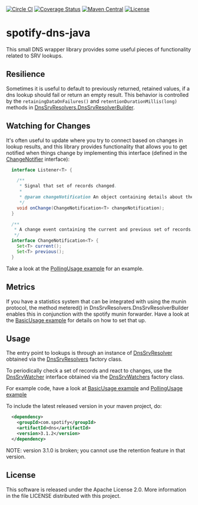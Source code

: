[![Circle CI](https://circleci.com/gh/spotify/dns-java.svg?style=svg)](https://circleci.com/gh/spotify/dns-java)
[![Coverage Status](https://coveralls.io/repos/spotify/dns-java/badge.svg?branch=master&service=github)](https://coveralls.io/github/spotify/dns-java?branch=master)
[![Maven Central](https://img.shields.io/maven-central/v/com.spotify/dns.svg)](https://search.maven.org/#search%7Cga%7C1%7Cg%3A%22com.spotify%22%20dns*)
[![License](https://img.shields.io/github/license/spotify/dns-java.svg)](LICENSE)

spotify-dns-java
================

This small DNS wrapper library provides some useful pieces of functionality related to SRV lookups.

## Resilience

Sometimes it is useful to default to previously returned, retained values, if a dns lookup should 
fail or return an empty result. This behavior is controlled by the ```retainingDataOnFailures()``` 
and  ```retentionDurationMillis(long)``` methods in
[DnsSrvResolvers.DnsSrvResolverBuilder](src/main/java/com/spotify/dns/DnsSrvResolvers.java).

## Watching for Changes

It's often useful to update where you try to connect based on changes in lookup results, and this library
provides functionality that allows you to get notified when things change by implementing this interface (defined in the [ChangeNotifier](src/main/java/com/spotify/dns/ChangeNotifier.java) interface):

```java
  interface Listener<T> {

    /**
     * Signal that set of records changed.
     *
     * @param changeNotification An object containing details about the change
     */
    void onChange(ChangeNotification<T> changeNotification);
  }

  /**
   * A change event containing the current and previous set of records.
   */
  interface ChangeNotification<T> {
    Set<T> current();
    Set<T> previous();
  }
```

Take a look  at the [PollingUsage example](src/test/java/com/spotify/dns/examples/PollingUsage.java) for an example.

## Metrics

If you have a statistics system that can be integrated with using the munin protocol, the method
metered() in DnsSrvResolvers.DnsSrvResolverBuilder enables this in conjunction with the spotify
munin forwarder. Have a look at the
[BasicUsage example](src/test/java/com/spotify/dns/examples/BasicUsage.java) for details on how to
set that up.

## Usage

The entry point to lookups is through an instance of
[DnsSrvResolver](src/main/java/com/spotify/dns/DnsSrvResolver.java) obtained via the
[DnsSrvResolvers](src/main/java/com/spotify/dns/DnsSrvResolvers.java) factory class.

To periodically check a set of records and react to changes, use the
[DnsSrvWatcher](src/main/java/com/spotify/dns/DnsSrvWatcher.java) interface obtained via the
[DnsSrvWatchers](src/main/java/com/spotify/dns/DnsSrvWatchers.java) factory class.

For example code, have a look at
[BasicUsage example](src/test/java/com/spotify/dns/examples/BasicUsage.java) and
[PollingUsage example](src/test/java/com/spotify/dns/examples/PollingUsage.java)

To include the latest released version in your maven project, do:
```xml
  <dependency>
    <groupId>com.spotify</groupId>
    <artifactId>dns</artifactId>
    <version>3.1.2</version>
  </dependency>
```

NOTE: version 3.1.0 is broken; you cannot use the retention feature in that version.

## License

This software is released under the Apache License 2.0. More information in the file LICENSE
distributed with this project.
